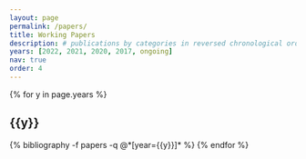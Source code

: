 ```yaml
---
layout: page
permalink: /papers/
title: Working Papers
description: # publications by categories in reversed chronological order. generated by jekyll-scholar.
years: [2022, 2021, 2020, 2017, ongoing]
nav: true
order: 4
---
```


<div class="publications">

{% for y in page.years %}
  <h2 class="year">{{y}}</h2>
  {% bibliography -f papers -q @*[year={{y}}]* %}
{% endfor %}

</div>

